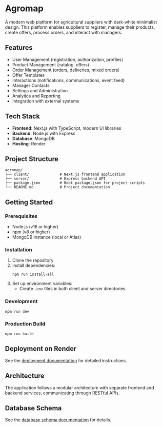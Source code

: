 # Agromap

A modern web platform for agricultural suppliers with dark-white minimalist design. This platform enables suppliers to register, manage their products, create offers, process orders, and interact with managers.

## Features

- User Management (registration, authorization, profiles)
- Product Management (catalog, offers)
- Order Management (orders, deliveries, mixed orders)
- Offer Templates
- Interactions (notifications, communications, event feed)
- Manager Contacts
- Settings and Administration
- Analytics and Reporting
- Integration with external systems

## Tech Stack

- **Frontend**: Next.js with TypeScript, modern UI libraries
- **Backend**: Node.js with Express
- **Database**: MongoDB
- **Hosting**: Render

## Project Structure

```
agromap/
├── client/              # Next.js frontend application
├── server/              # Express backend API
├── package.json         # Root package.json for project scripts
└── README.md            # Project documentation
```

## Getting Started

### Prerequisites

- Node.js (v18 or higher)
- npm (v8 or higher)
- MongoDB instance (local or Atlas)

### Installation

1. Clone the repository
2. Install dependencies:
   ```
   npm run install-all
   ```
3. Set up environment variables:
   - Create `.env` files in both client and server directories

### Development

```
npm run dev
```

### Production Build

```
npm run build
```

## Deployment on Render

See the [deployment documentation](./docs/deployment.md) for detailed instructions.

## Architecture

The application follows a modular architecture with separate frontend and backend services, communicating through RESTful APIs.

## Database Schema

See the [database schema documentation](./docs/db-schema.md) for details. 